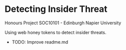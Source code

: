 # Detecting Insider Threat
Honours Project SOC10101 - Edinburgh Napier University 

Using web honey tokens to detect insider threats. 

* TODO: Improve readme.md

